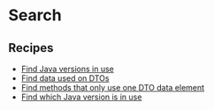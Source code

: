 # Search

## Recipes

* [Find Java versions in use](./findjavaversion.md)
* [Find data used on DTOs](./finddatausedondto.md)
* [Find methods that only use one DTO data element](./finddtooverfetching.md)
* [Find which Java version is in use](./aboutjavaversion.md)


